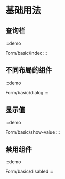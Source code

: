 

# 基础用法

## 查询栏
:::demo

Form/basic/index
:::

## 不同布局的组件
:::demo

Form/basic/dialog
:::


## 显示值
:::demo

Form/basic/show-value
:::



## 禁用组件
:::demo

Form/basic/disabled
:::

<!--

## 组件排序
// :::demo

Form/basic/sort
:::

## 自定义组件
// :::demo

Form/basic/custom
:::

## 验证
// :::demo

Form/basic/vaildate
::: -->

<!-- @include: ./explain.md -->

